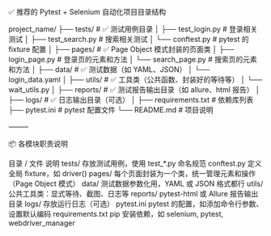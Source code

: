 
✅ 推荐的 Pytest + Selenium 自动化项目目录结构

project_name/
├── tests/                  # ✅ 测试用例目录
│   ├── test_login.py       # 登录相关测试
│   ├── test_search.py      # 搜索相关测试
│   └── conftest.py         # pytest 的 fixture 配置
│
├── pages/                  # ✅ Page Object 模式封装的页面类
│   ├── login_page.py       # 登录页的元素和方法
│   └── search_page.py      # 搜索页的元素和方法
│
├── data/                   # ✅ 测试数据（如 YAML、JSON）
│   └── login_data.yaml
│
├── utils/                  # ✅ 工具类（公共函数、封装好的等待等）
│   └── wait_utils.py
│
├── reports/                # ✅ 测试报告输出目录（如 allure、html 报告）
│
├── logs/                   # ✅ 日志输出目录（可选）
│
├── requirements.txt        # 依赖库列表
├── pytest.ini              # pytest 配置文件
└── README.md               # 项目说明


⸻

📦 各模块职责说明

目录 / 文件	说明
tests/	存放测试用例，使用 test_*.py 命名规范
conftest.py	定义全局 fixture，如 driver()
pages/	每个页面封装为一个类，统一管理元素和操作（Page Object 模式）
data/	测试数据参数化用，YAML 或 JSON 格式都行
utils/	公共工具类：显式等待、截图、日志等
reports/	pytest-html 或 Allure 报告输出目录
logs/	存放运行日志（可选）
pytest.ini	pytest 的配置，如添加命令行参数、设置默认编码
requirements.txt	pip 安装依赖，如 selenium, pytest, webdriver_manager


